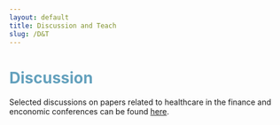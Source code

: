 ```yaml
---
layout: default
title: Discussion and Teach
slug: /D&T
---
```

<h1 class="page-heading" style="color:#64a1bd">Discussion</h1>
Selected discussions on papers related to healthcare in the finance and enconomic conferences can be found <a href="https://xuelin-li.notion.site/selected-discussion" target="_blank">here</a>. <br />
